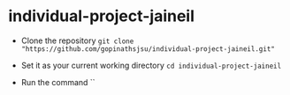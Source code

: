 # individual-project-jaineil

- Clone the repository
  `git clone "https://github.com/gopinathsjsu/individual-project-jaineil.git"`

- Set it as your current working directory
  `cd individual-project-jaineil`

- Run the command
  ``
